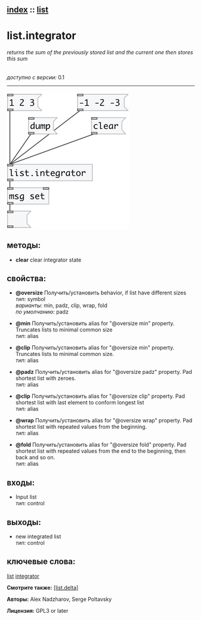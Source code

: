 [index](index.html) :: [list](category_list.html)
---

# list.integrator

###### returns the sum of the previously stored list and the current one then stores this sum

*доступно с версии:* 0.1

---




[![example](../examples/img/list.integrator.jpg)](../examples/pd/list.integrator.pd)





## методы:

* **clear**
clear integrator state<br>




## свойства:

* **@oversize** 
Получить/установить behavior, if list have different sizes<br>
_тип:_ symbol<br>
_варианты:_ min, padz, clip, wrap, fold<br>
_по умолчанию:_ padz<br>

* **@min** 
Получить/установить alias for &#34;@oversize min&#34; property. Truncates lists to minimal common size<br>
_тип:_ alias<br>

* **@clip** 
Получить/установить alias for &#34;@oversize min&#34; property. Truncates lists to minimal common size.<br>
_тип:_ alias<br>

* **@padz** 
Получить/установить alias for &#34;@oversize padz&#34; property. Pad shortest list with zeroes.<br>
_тип:_ alias<br>

* **@clip** 
Получить/установить alias for &#34;@oversize clip&#34; property. Pad shortest list with last element to
conform longest list<br>
_тип:_ alias<br>

* **@wrap** 
Получить/установить alias for &#34;@oversize wrap&#34; property. Pad shortest list with repeated values
from the beginning.<br>
_тип:_ alias<br>

* **@fold** 
Получить/установить alias for &#34;@oversize fold&#34; property. Pad shortest list with repeated values
from the end to the beginning, then back and so on.<br>
_тип:_ alias<br>



## входы:

* Input list<br>
_тип:_ control



## выходы:

* new integrated list<br>
_тип:_ control



## ключевые слова:

[list](keywords/list.html)
[integrator](keywords/integrator.html)



**Смотрите также:**
[\[list.delta\]](list.delta.html)




**Авторы:** Alex Nadzharov, Serge Poltavsky




**Лицензия:** GPL3 or later





